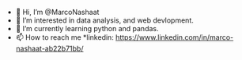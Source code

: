 - 👋 Hi, I’m @MarcoNashaat
- 👀 I’m interested in data analysis, and web devlopment.
- 🌱 I’m currently learning python and pandas.
- 📫 How to reach me 
    *linkedin: https://www.linkedin.com/in/marco-nashaat-ab22b71bb/



